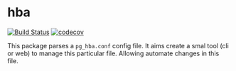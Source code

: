 # hba

[![Build Status](https://travis-ci.org/sebastianwebber/hba.svg?branch=master)](https://travis-ci.org/sebastianwebber/hba) [![codecov](https://codecov.io/gh/sebastianwebber/hba/branch/master/graph/badge.svg)](https://codecov.io/gh/sebastianwebber/hba)

This package parses a `pg_hba.conf` config file. It aims create a smal tool (cli or web) to manage this particular file. Allowing automate changes in this file.
